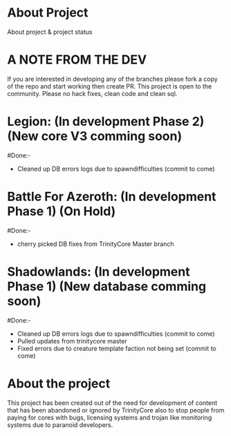 # About Project
About project &amp; project status

# A NOTE FROM THE DEV
If you are interested in developing any of the branches please fork a copy of the repo and start working then create PR. This project is open to the community. Please no hack fixes, clean code and clean sql.

# Legion: (In development Phase 2) (New core V3 comming soon)

#Done:-
- Cleaned up DB errors logs due to spawndifficulties (commit to come)

# Battle For Azeroth: (In development Phase 1) (On Hold)

#Done:-
- cherry picked DB fixes from TrinityCore Master branch

# Shadowlands: (In development Phase 1) (New database comming soon)
#Done:-
- Cleaned up DB errors logs due to spawndifficulties (commit to come)
- Pulled updates from trinitycore master
- Fixed errors due to creature template faction not being set (commit to come)


# About the project
This project has been created out of the need for development of content that has been abandoned or ignored by TrinityCore also to stop people from paying for cores with bugs, licensing systems and trojan like monitoring systems due to paranoid developers.



